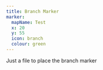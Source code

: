 ```yaml
---
title: Branch Marker
marker:
  mapName: Test
  x: 20
  y: 55
  icon: branch
  colour: green
---
```


Just a file to place the branch marker
